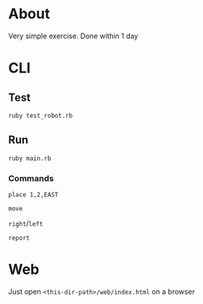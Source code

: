 # About
Very simple exercise. Done within 1 day

# CLI
## Test
`ruby test_robot.rb`
## Run
`ruby main.rb`
### Commands
`place 1,2,EAST`

`move`

`right`/`left`

`report`

# Web
Just open `<this-dir-path>/web/index.html` on a browser
